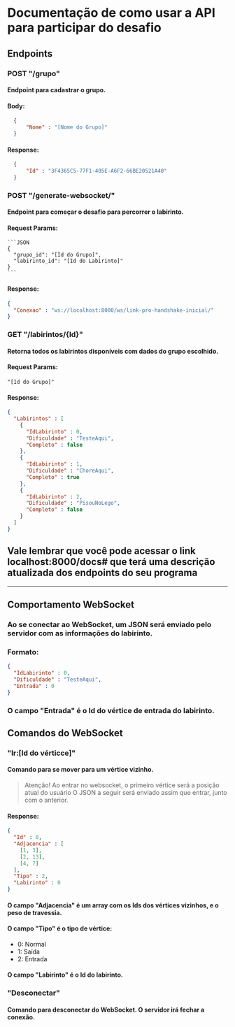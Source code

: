 # Documentação de como usar a API para participar do desafio

## Endpoints

### POST "/grupo"
#### Endpoint para cadastrar o grupo.
#### Body:
  ```JSON
    {
        "Nome" : "[Nome do Grupo]"
    }
  ```
#### Response:
  ```JSON
    {
        "Id" : "3F4365C5-77F1-405E-A6F2-66BE20521A40"
    }
  ```
### POST "/generate-websocket/"
#### Endpoint para começar o desafio para percorrer o labirinto.
#### Request Params:
    ```JSON
    {
      "grupo_id": "[Id do Grupo]",
      "labirinto_id": "[Id do Labirinto]"
    }
    ```
#### Response:
  ```JSON
  {
    "Conexao" : "ws://localhost:8000/ws/link-pro-handshake-inicial/"
  }
  ```

### GET "/labirintos/{Id}"
#### Retorna todos os labirintos disponíveis com dados do grupo escolhido.
#### Request Params:
    "[Id do Grupo]"
#### Response:
  ```JSON
  {
    "Labirintos" : [
      {
        "IdLabirinto" : 0,
        "Dificuldade" : "TesteAqui",
        "Completo" : false
      },
      {
        "IdLabirinto" : 1,
        "Dificuldade" : "ChoreAqui",
        "Completo" : true
      },
      {
        "IdLabirinto" : 2,
        "Dificuldade" : "PisouNoLego",
        "Completo" : false
      }
    ]
  }
  ```

  ## Vale lembrar que você pode acessar o link localhost:8000/docs# que terá uma descrição atualizada dos endpoints do seu programa

---
## Comportamento WebSocket
### Ao se conectar ao WebSocket, um JSON será enviado pelo servidor com as informações do labirinto.
### Formato:
```json
{
  "IdLabirinto" : 0,
  "Dificuldade" : "TesteAqui",
  "Entrada" : 0
}
```
### O campo "Entrada" é o Id do vértice de entrada do labirinto.

## Comandos do WebSocket
### "Ir:[Id do vérticce]"
#### Comando para se mover para um vértice vizinho.
> Atenção!
> Ao entrar no websocket, o primeiro vértice será a posição atual do usuário
> O JSON a seguir será enviado assim que entrar, junto com o anterior.

#### Response:
```json
{
  "Id" : 0,
  "Adjacencia" : [
    [1, 3],
    [2, 13],
    [4, 7]
  ],
  "Tipo" : 2,
  "Labirinto" : 0
}
```

#### O campo "Adjacencia" é um array com os Ids dos vértices vizinhos, e o peso de travessia.
#### O campo "Tipo" é o tipo de vértice:
  - 0: Normal
  - 1: Saída
  - 2: Entrada
#### O campo "Labirinto" é o Id do labirinto.

### "Desconectar"
#### Comando para desconectar do WebSocket. O servidor irá fechar a conexão.
